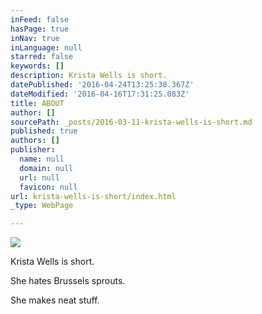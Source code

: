 ```yaml
---
inFeed: false
hasPage: true
inNav: true
inLanguage: null
starred: false
keywords: []
description: Krista Wells is short.
datePublished: '2016-04-24T13:25:38.367Z'
dateModified: '2016-04-16T17:31:25.083Z'
title: ABOUT
author: []
sourcePath: _posts/2016-03-11-krista-wells-is-short.md
published: true
authors: []
publisher:
  name: null
  domain: null
  url: null
  favicon: null
url: krista-wells-is-short/index.html
_type: WebPage

---
```

![](https://s3-us-west-2.amazonaws.com/the-grid-img/p/4726569a9fd39857098799f875da882822faf14d.jpg)

Krista Wells is short.

She hates Brussels sprouts.

She makes neat stuff.